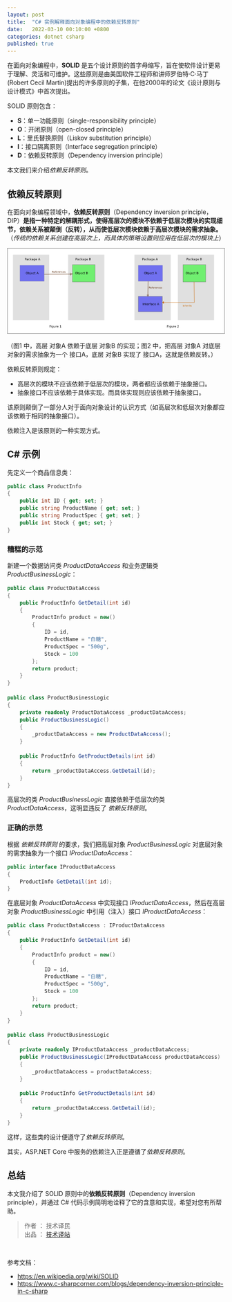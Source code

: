 ```yaml
---
layout: post
title:  "C# 实例解释面向对象编程中的依赖反转原则"
date:   2022-03-10 00:10:00 +0800
categories: dotnet csharp
published: true
---
```


在面向对象编程中，**SOLID** 是五个设计原则的首字母缩写，旨在使软件设计更易于理解、灵活和可维护。这些原则是由美国软件工程师和讲师罗伯特·C·马丁(Robert Cecil Martin)提出的许多原则的子集，在他2000年的论文《设计原则与设计模式》中首次提出。

SOLID 原则包含：

- **S**：单一功能原则（single-responsibility principle）
- **O**：开闭原则（open-closed principle）
- **L**：里氏替换原则（Liskov substitution principle）
- **I**：接口隔离原则（Interface segregation principle）
- **D**：依赖反转原则（Dependency inversion principle）

本文我们来介绍*依赖反转原则*。

## 依赖反转原则

在面向对象编程领域中，**依赖反转原则**（Dependency inversion principle，DIP）**是指一种特定的解耦形式，使得高层次的模块不依赖于低层次模块的实现细节，依赖关系被颠倒（反转），从而使低层次模块依赖于高层次模块的需求抽象。**（*传统的依赖关系创建在高层次上，而具体的策略设置则应用在低层次的模块上*）

![dependency inversion](/assets/images/2022/Dependency_inversion.png#center)

（图1 中，高层 对象A 依赖于底层 对象B 的实现；图2 中，把高层 对象A 对底层对象的需求抽象为一个 接口A，底层 对象B 实现了 接口A，这就是依赖反转。）

依赖反转原则规定：

- 高层次的模块不应该依赖于低层次的模块，两者都应该依赖于抽象接口。
- 抽象接口不应该依赖于具体实现。而具体实现则应该依赖于抽象接口。

该原则颠倒了一部分人对于面向对象设计的认识方式（如高层次和低层次对象都应该依赖于相同的抽象接口）。

依赖注入是该原则的一种实现方式。

## C# 示例

先定义一个商品信息类：

```csharp
public class ProductInfo
{
    public int ID { get; set; }
    public string ProductName { get; set; }
    public string ProductSpec { get; set; }
    public int Stock { get; set; }
}
```

### 糟糕的示范

新建一个数据访问类 *ProductDataAccess* 和业务逻辑类 *ProductBusinessLogic*：

```csharp
public class ProductDataAccess
{
    public ProductInfo GetDetail(int id)
    {
        ProductInfo product = new()
        {
            ID = id,
            ProductName = "白糖",
            ProductSpec = "500g",
            Stock = 100
        };
        return product;
    }
}

public class ProductBusinessLogic
{
    private readonly ProductDataAccess _productDataAccess;
    public ProductBusinessLogic()
    {
        _productDataAccess = new ProductDataAccess();
    }

    public ProductInfo GetProductDetails(int id)
    {
        return _productDataAccess.GetDetail(id);
    }
}
```

高层次的类 *ProductBusinessLogic* 直接依赖于低层次的类 *ProductDataAccess*，这明显违反了 *依赖反转原则*。

### 正确的示范

根据 *依赖反转原则* 的要求，我们把高层对象 *ProductBusinessLogic* 对底层对象的需求抽象为一个接口 *IProductDataAccess*：

```csharp
public interface IProductDataAccess
{
    ProductInfo GetDetail(int id);
}
```

在底层对象 *ProductDataAccess* 中实现接口 *IProductDataAccess*，然后在高层对象 *ProductBusinessLogic* 中引用（注入）接口 *IProductDataAccess*：

```csharp
public class ProductDataAccess : IProductDataAccess
{
    public ProductInfo GetDetail(int id)
    {
        ProductInfo product = new()
        {
            ID = id,
            ProductName = "白糖",
            ProductSpec = "500g",
            Stock = 100
        };
        return product;
    }
}

public class ProductBusinessLogic
{
    private readonly IProductDataAccess _productDataAccess;
    public ProductBusinessLogic(IProductDataAccess productDataAccess)
    {
        _productDataAccess = productDataAccess;
    }

    public ProductInfo GetProductDetails(int id)
    {
        return _productDataAccess.GetDetail(id);
    }
}
```

这样，这些类的设计便遵守了*依赖反转原则*。

其实，ASP.NET Core 中服务的依赖注入正是遵循了*依赖反转原则*。

## 总结

本文我介绍了 SOLID 原则中的**依赖反转原则**（Dependency inversion principle），并通过 C# 代码示例简明地诠释了它的含意和实现，希望对您有所帮助。

> 作者 ： 技术译民  
> 出品 ： [技术译站](https://ittranslator.cn/)

<br />

参考文档：

- <https://en.wikipedia.org/wiki/SOLID>
- <https://www.c-sharpcorner.com/blogs/dependency-inversion-principle-in-c-sharp>
